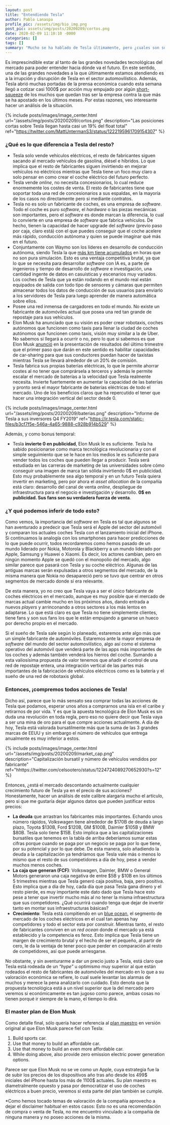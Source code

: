 ```yaml
---
layout: post
title: "Entendiendo Tesla"
author: Pablo Lanaspa
profile_pic: /assets/img/bio_img.png
post_pic: assets/img/posts/20200209/cortos.png
date: 2020-02-09 11:10:10 -0000
categories: []
tags: []
summary: "Mucho se ha hablado de Tesla últimamente, pero ¿cuales son sus ventajas competitivas? ¿a qué se debe tanto hype? ¿será la nueva Apple?"
---
```


Es imprescindible estar al tanto de las grandes novedades tecnológicas del mercado para poder entender hacia dónde va el futuro. En este sentido, una de las grandes novedades a la que últimamente estamos atendiendo es a la irrupción y disrupción de Tesla en el sector automovilístico. Además, Tesla abrió muchas portadas de la prensa económica cuando esta semana llegó a cotizar casi 1000$ por acción muy empujado por algún [short-squeeze](https://electrek.co/2020/02/04/tesla-tsla-stock-jumps-900-short-sqeeze/) de los muchos que quedan tras ser la empresa contra la que más se ha apostado en los últimos meses. Por estas razones, veo interesante hacer un análisis de la situación.

{% include posts/images/image_center.html url="/assets/img/posts/20200209/cortos.png" description="Las posiciones cortas sobre Tesla llegan hasta casi un 19% del float total" ref="https://twitter.com/MattUntermanS3/status/1222195961709154307" %}

### ¿Qué es lo que diferencia a Tesla del resto?

* Tesla solo vende vehículos eléctricos, el resto de fabricantes siguen sacando al mercado vehículos de gasolina, diésel e híbridos. Lo que implica que el resto de fabricantes siguen invirtiendo en mejorar vehículos no eléctricos mientras que Tesla tiene un foco muy claro a solo pensar en como crear el coche eléctrico del futuro perfecto.
* Tesla vende *online*, no necesita concesionarios, lo cual reduce enormemente los costes de venta. El resto de fabricantes tiene que soportar toda una red de concesionarios a sus espaldas, en la mayoría de los casos no directamente pero si mediante contratos.
* Tesla no es solo un fabricante de coches, es una empresa de *software*. Todo el coche es puro *software*, el *hardware* o las piezas mecánicas son importantes, pero el *software* es donde marcan la diferencia, lo cual lo convierte en una empresa de *software* que fabrica vehículos. De hecho, tienen la capacidad de hacer upgrade del *software* (previo paso por caja, claro está) con el que puedes conseguir que el coche acelere más rápido, conducción autónoma y quien se puede imaginar qué más en el futuro.
* Conjuntamente con Waymo son los líderes en desarrollo de conducción autónoma, siendo Tesla la que [más km tiene acumulados](https://www.forbes.com/sites/greatspeculations/2019/11/08/just-how-far-ahead-is-tesla-in-self-driving/#5646cae31b24) en horas que no son pura simulación. Esto es una ventaja competitiva brutal, ya que lo que se necesita para desarrollar *software* con IA es, a parte de ingenieros y tiempo de desarrollo de *software* e investigación, una cantidad ingente de datos en casuísticas y escenarios muy variados. Los coches de Tesla que ya están rodando en el mundo real están equipados de salida con todo tipo de sensores y cámaras que permiten almacenar todos los datos de conducción de sus usuarios para enviarlo a los servidores de Tesla para luego aprender de manera automática sobre ellos.
* Posee una red inmensa de cargadores en todo el mundo. No existe un fabricante de automóviles actual que posea una red tan grande de repostaje para sus vehículos.
* Elon Musk ha anunciado que su visión es poder crear robotaxis, coches autónomos que funcionen como taxis para llenar la ciudad de coches autónomos que funcionen como taxis, visión muy similar a la de Uber. No sabemos si llegará a ocurrir o no, pero lo que si sabemos es que Elon Musk [anunció](https://www.fool.com/earnings/call-transcripts/2020/01/30/tesla-inc-tsla-q4-2019-earnings-call-transcript.aspx) en la presentación de resultados del último trimestre que el primer paso que darán en este sentido es habilitar capacidades de car-sharing para que sus conductores puedan hacer de taxistas mientras Tesla se llevará alrededor de un 20% de comisión.
* Tesla fabrica sus propias baterías eléctricas, lo que le permite ahorrar costes al no tener que comprársela a terceros y además le permite escalar el mercado de baterías a la velocidad que Tesla realmente necesita. Invierte fuertemente en aumentar la capacidad de las baterías y pronto será el mayor fabricante de baterías eléctricas de todo el mercado. Uno de los beneficios claros que ha repercutido el tener que hacer una integración vertical del sector desde 0.

{% include posts/images/image_center.html url="/assets/img/posts/20200209/baterias.png" description="Informe de Tesla a sus inversores Q4 FY2019" ref="https://ir.tesla.com/static-files/b3cf7f5e-546a-4a65-9888-c928b914b529" %}

Además, y como bonus temporal:
* Tesla **invierte 0 en publicidad**, Elon Musk le es suficiente. Tesla ha sabido posicionarse como marca tecnológica revolucionaria y con el simple seguimiento que se le hace en los medios le es suficiente para vender todos los coches que pueden llegar a producir. Tesla será estudiada en las carreras de marketing de las universidades sobre cómo conseguir una imagen de marca tan sólida invirtiendo 0$ en publicidad. Esto muy probablemente sea algo temporal y en un futuro Tesla quiera invertir en marketing, pero por ahora el *asset allocation* de la compañía está claro: desarrollo del canal de venta *online*, despliegue de infraestructura para el negocio e investigación y desarrollo. **0$ en publicidad. Sus fans son su verdadera fuerza de venta**.

### ¿Y qué podemos inferir de todo esto?

Como vemos, la importancia del *software* en Tesla es tal que algunos se han aventurado a predecir que Tesla será el Apple del sector del automóvil y comparan los actuales coches Tesla con el lanzamiento inicial del iPhone. Si continuamos la analogía con los smartphones para hacer predicciones de lo que puede ocurrir, todos recordaremos como hemos pasado de un mundo liderado por Nokia, Motorola y Blackberry a un mundo liderado por Apple, Samsung y Huawei o Xiaomi. Es decir, los actores cambian, pero en ningún momento Apple se quedó con el monopolio del mercado, algo similar parece que pasará con Tesla y su coche eléctrico. Algunas de las antiguas marcas serán expulsadas a otros segmentos del mercado, de la misma manera que Nokia no desapareció pero se tuvo que centrar en otros segmentos de mercado donde sí era relevante.

De esta manera, yo no creo que Tesla vaya a ser el único fabricante de coches eléctricos en el mercado, aunque es muy posible que el mercado de marcas actual cambie mucho en los próximos años, dando entrada a nuevos *players* y arrinconando a otros sectores a los más lentos en adaptarse. Lo que está claro es que Tesla no tiene simplemente clientes, tiene fans y son sus fans los que le están empujando a ganarse un hueco por derecho propio en el mercado.

Si el sueño de Tesla sale según lo planeado, estaremos ante algo más que un simple fabricante de automóviles. Estaremos ante la mayor empresa de *software* del mundo del sector automovilístico, algo así como el sistema operativo del automóvil que venderá parte de las apps más importantes de los coches y además también venderá los hierros del coche. Sumando a esta valiosísima propuesta de valor tenemos que añadir el control de una red de repostaje entera, una integración vertical de las partes más importantes de la fabricación de vehículos eléctricos como es la batería y el sueño de una red de robotaxis global.

### Entonces, ¡compremos todos acciones de Tesla!

Dicho así, parece que lo más sensato sea comprar todas las acciones de Tesla que podamos, esperar unos años a comprarnos una isla en el caribe y retirarnos de por vida. Y es que la apuesta tecnológica de Elon Musk es sin duda una revolución en toda regla, pero eso no quiere decir que Tesla vaya a ser una mina de oro para el que compre acciones actualmente. A día de hoy, Tesla está valorada bursatilmente más que la suma de las 3 grandes marcas de EEUU y sin embargo el número de vehículos que entrega anualmente es muy inferior a estos.

{% include posts/images/image_center.html url="/assets/img/posts/20200209/market_cap.png" description="Capitalización bursatil y número de vehículos vendidos por fabricante" ref="hhttps://twitter.com/celsootero/status/1224724089270652930?s=12" %}

Entonces, ¿está el mercado descontando actualmente cualquier crecimiento futuro de Tesla ya en el precio de sus acciones? Honestamente, hacer un análisis de este calibre alargaría mucho el artículo, pero si que me gustaría dejar algunos datos que pueden justificar estos precios:
* **La deuda** que arrastran los fabricantes más importantes. Echando unos número rápidos, Volkswagen tiene alrededor de $170B de deuda a largo plazo, Toyota $130B, Ford $120B, GM $100B, Daimler $105B y BMW $80B. Tesla solo tiene $15B. Esto implica que a las capitalizaciones bursatiles que tenemos en la tabla de arriba deberíamos sumar estas cifras porque cuando se paga por un negocio se paga por lo que tiene, por su potencial y por lo que debe. De esta manera, solo añadiendo la deuda a la capitalización ya tendríamos que Tesla vale más o menos lo mismo que el resto de sus competidores a día de hoy, pese a vender muchos menos coches.
* **La caja que generan (FCF)**: Volkswagen, Daimler, BMW o General Motors generaron una caja negativa de entre $5B y $10B en los últimos 5 trimestres mientras que Tesla generó caja positiva, baja, pero positiva. Esto implica que a día de hoy, cada día que pasa Tesla gana dinero y el resto pierde, es muy importante este dato dado que Tesla hace esto pese a tener que invertir mucho más al no tener la misma infraestructura que sus competidores. ¿Qué ocurrirá cuando tenga que dejar de invertir tanto en montar sus infraestructuras básicas?
* **Crecimiento**: Tesla está compitiendo en un [blue ocean](https://es.wikipedia.org/wiki/Estrategia_del_océano_azul), el segmento de mercado de los coches eléctricos en el cual tan apenas hay competidores y todo el sector esta por construir. Mientras tanto, el resto de fabricantes conviven en un *red ocean* donde el mercado ya está establecido y la competencia es feroz. Esto implica que Tesla tiene un margen de crecimiento brutal y el hecho de ser el pequeño, al partir de cero, le da la ventaja de tener poco que perder en comparación al resto de competidores, así que puede arriesgarse.

No obstante, y sin aventurarme a dar un precio justo a Tesla, está claro que Tesla está rodeada de un “*hype*” u optimismo muy superior al que están rodeados el resto de fabricantes de automóviles del mercado en lo que a su valoración económica se refiere, lo cual suele levantar las alarmas de muchos y merece la pena analizarlo con cuidado. Esto denota que la propuesta tecnológica está a un nivel superior que la del mercado pero veremos si económicamente es tan jugoso como parece, ambas cosas no tienen porqué ir siempre de la mano, el tiempo lo dirá.

### El master plan de Elon Musk

Como detalle final, sólo quería hacer referencia al [plan maestro](https://www.tesla.com/blog/secret-tesla-motors-master-plan-just-between-you-and-me) en versión original al que Elon Musk parece fiel con Tesla:
1. Build sports car.
2. Use that money to build an affordable car.
3. Use that money to build an even more affordable car.
4. While doing above, also provide zero emission electric power generation options.

Parece ser que Elon Musk no se ve como un Apple, cuya estrategia fue la de subir los precios de los dispositivos año tras año desde los 499$ iniciales del iPhone hasta los más de 1100$ actuales. Su plan maestro es diametralmente opuesto y pasa por democratizar el uso de coches eléctricos a buen precio, veremos si esta parte del plan también se cumple.

*Como hemos tocado temas de valoración de la compañía aprovecho a dejar el disclaimer habitual en estos casos: Esto no es una recomendación de compra o venta de Tesla, no me encuentro vinculado a la compañía de ninguna manera y no poseo acciones de la misma.

